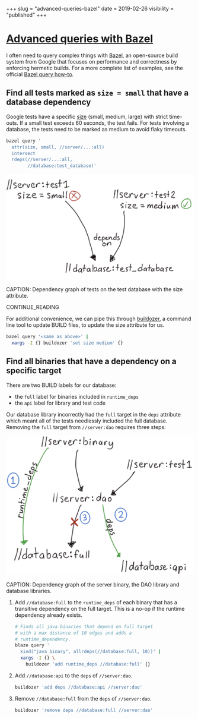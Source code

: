 +++
slug = "advanced-queries-bazel"
date = 2019-02-26
visibility = "published"
+++

# [Advanced queries with Bazel](/advanced-queries-bazel/)

I often need to query complex things with [Bazel](https://www.bazel.build/), an
open-source build system from Google that focuses on performance and correctness
by enforcing hermetic builds. For a more complete list of examples, see the
official
[Bazel query how-to](https://docs.bazel.build/versions/master/query-how-to.html).

## Find all tests marked as `size = small` that have a database dependency

Google tests have a specific
[size](https://testing.googleblog.com/2010/12/test-sizes.html) (small, medium,
large) with strict time-outs. If a small test exceeds 60 seconds, the test
fails. For tests involving a database, the tests need to be marked as medium to
avoid flaky timeouts.

```bash
bazel query '
  attr(size, small, //server/...:all)
  intersect
  rdeps(//server/...:all,
        //database:test_database)'
```

![Bazel test sizes that depend on a test database](bazel_test_size_2x.png "Things your build system probably can't do.")

CAPTION: Dependency graph of tests on the test database with the size attribute.

CONTINUE_READING

For additional convenience, we can pipe this through
[buildozer](https://github.com/bazelbuild/buildtools/blob/master/buildozer/README.md),
a command line tool to update BUILD files, to update the size attribute for us.

```bash
bazel query '<same as above>' |
  xargs -I {} buildozer 'set size medium' {}
```

## Find all binaries that have a dependency on a specific target

There are two BUILD labels for our database:

- the `full` label for binaries included in `runtime_deps`
- the `api` label for library and test code

Our database library incorrectly had the `full` target in the `deps` attribute
which meant all of the tests needlessly included the full database. Removing the
`full` target from `//server:dao` requires three steps:

![Bazel removing deps from library code.](bazel_db_full.png "Things your build system probably can't do.")

CAPTION: Dependency graph of the server binary, the DAO library and database
libraries.

1.  Add `//database:full` to the `runtime_deps` of each binary that has a
    transitive dependency on the full target. This is a no-op if the runtime
    dependency already exists.

    ```bash
    # Finds all java binaries that depend on full target
    # with a max distance of 10 edges and adds a
    # runtime_dependency.
    blaze query '
      kind("java_binary", allrdeps(//database:full, 10))' |
      xargs -I {} \
        buildozer 'add runtime_deps //database:full' {}
    ```

2.  Add `//database:api` to the `deps` of `//server:dao`.

    ```bash
    buildozer 'add deps //database:api //server:dao'
    ```

3.  Remove `//database:full` from the `deps` of `//server:dao`.

    ```bash
    buildozer 'remove deps //database:full //server:dao'
    ```
